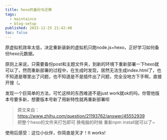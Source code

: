 ```yaml
---
title: hexo的备份与迁移
tags:
  - maintaince
  - blog-setup
published: 2015-12-25 21:42:48
toc: false
---
```


原虚拟机效率太低，决定重新装新的虚拟机只跑node.js+hexo，正好学习如何备份hexo元数据。
<!-- more -->
原则上来说，只需要备份post和主题文件夹，到新的环境下重新部署一下hexo就可以了，然而重新部署的过程中，在生成时发现，居然无法生成index.html了，也不知道是哪里出了问题，也不知道是不是插件出了问题，完全没地方下手啊，直接开搜（。

发现一个巨简单的方法，可忙这样的东西难道不是just work就ok的吗，你管他版本号要多新，想要版本号新了用新特性就再重新部署呗

> 原文来自：https://www.zhihu.com/question/21193762/answer/45552939 
　　
　　
> 把整个hexo的文件夹打包即可  换电脑的时候 重新npm install就可以了~

使用后感受：这位小伙伴，你简直是天才！It works! 